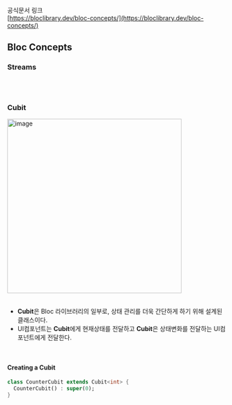 공식문서 링크 <br/>
[https://bloclibrary.dev/bloc-concepts/](https://bloclibrary.dev/bloc-concepts/)

## Bloc Concepts


### Streams

<br/>

#

### Cubit

<img width="400" alt="image" src="https://github.com/suojae3/flutter_dart_docs/assets/126137760/d0d13c9a-e8c7-4268-bdbf-259747ea4c7d">

<br/>
<br/>

- **Cubit**은 Bloc 라이브러리의 일부로, 상태 관리를 더욱 간단하게 하기 위해 설계된 클래스이다.
- UI컴포넌트는 **Cubit**에게 현재상태를 전달하고 **Cubit**은 상태변화를 전달하는 UI컴포넌트에게 전달한다.

<br/>

#### Creating a Cubit

```dart
class CounterCubit extends Cubit<int> {
  CounterCubit() : super(0);
}
```

